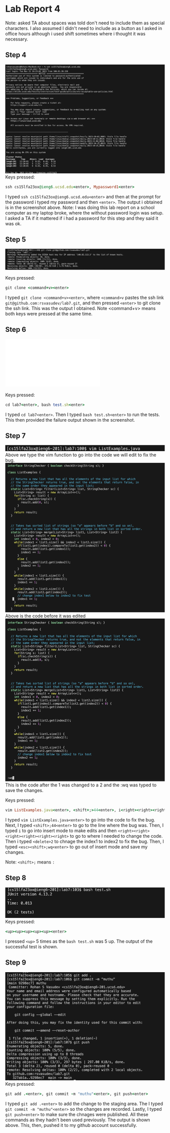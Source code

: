# Lab Report 4 

Note: asked  TA about spaces was told don't need to include them as special characters. I also assumed I didn't need to include <shift> as a button as I asked in office hours although i used shift sometimes where i thought it was necessary.

## Step 4 
![Image](LoggingIn.png)
Keys pressed: 
```ruby
ssh cs15lfa23ox@ieng6.ucsd.edu<enter>, Mypassword1<enter>
```
I typed ```ssh cs15lfa23ox@ieng6.ucsd.edu<enter>``` and then at the prompt for the password i typed my password and then ```<enter>```. The output i obtained is in the screenshot above. 
Note: I was doing this lab report on a school computer as my laptop broke, where the without password login was setup. I asked a TA if it mattered if i had a password for this step and they said it was ok.

## Step 5
![Image](cloning.png)

Keys pressed:
```ruby
git clone <command+v><enter>
```
I typed ```git clone <command+v><enter>```, where ```<command>v``` pastes the ssh link ```git@github.com:rsvasudev/lab7.git```, and then pressed ```<enter>``` to git clone the ssh link. This was the output I obtained. Note <command+v> means both keys were pressed at the same time.

## Step 6
![Image](actualrunningtests.sh)

Keys pressed:
```ruby
cd lab7<enter>, bash test.sh<enter>
```
I typed ```cd lab7<enter>```. Then I typed ```bash test.sh<enter>``` to run the tests. This then provided the failure output shown in the screenshot.

## Step 7
![Image](vim.png)
Above we type the vim function to go into the code we will edit to fix the bug.
![Image](CodeBefore.png)
Above is the code before it was edited
![Image](codeafter.png)
This is the code after the 1 was changed to a 2 and the :wq was typed to save the changes.

Keys pressed:
```ruby
vim ListExamples.java<enter>, <shift+;>44<enter>, i<right><right><right><right><right><right><delete>2, <esc><shift+;>wq<enter>
```
I typed ```vim ListExamples.java<enter>``` to go into the code to fix the bug. Next, I typed  ```<shift>;44<enter>``` to go to the line where the bug was. Then, I typed ```i``` to go into insert mode to make edits and then ```<right><right><right><right><right><right>``` to go to where I needed to change the code. Then i typed ```<delete>2``` to chnage the index1 to index2 to fix the bug. Then, I typed ```<esc><shift>;wq<enter>``` to go out of insert mode and save my changes.

Note: ```<shift>;``` means ```:```

## Step 8
![Image](success.png)
Keys pressed:
```ruby
<up><up><up><up><up><enter>
```
I pressed ```<up>``` 5 times as the ```bash test.sh``` was 5 up. The output of the successful test is shown.

## Step 9
![Image](laststep.png)
Keys pressed:
```ruby
git add .<enter>, git commit -m "muthu"<enter>, git push<enter>
```
I typed ```git add .<enter>``` to add the change to the staging area. The I typed ```git commit -m "muthu"<enter>``` so the changes are recorded. Lastly, I typed ```git push<enter>``` to make sure the chnages were published. All these commands as they hadn't been used previously. The output is shown above. This, then, pushed it to my github account successfully.
 


